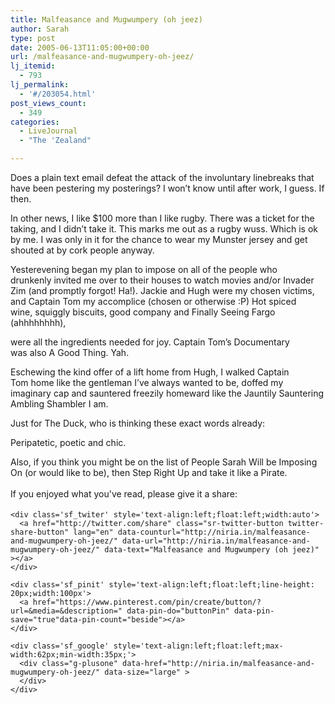 ```yaml
---
title: Malfeasance and Mugwumpery (oh jeez)
author: Sarah
type: post
date: 2005-06-13T11:05:00+00:00
url: /malfeasance-and-mugwumpery-oh-jeez/
lj_itemid:
  - 793
lj_permalink:
  - '#/203054.html'
post_views_count:
  - 349
categories:
  - LiveJournal
  - "The 'Zealand"

---
```

<div id="fb-root">
</div>

Does a plain text email defeat the attack of the involuntary linebreaks that have been pestering my posterings? I won&#8217;t know until after work, I guess. If then.

In other news, I like $100 more than I like rugby. There was a ticket for the taking, and I didn&#8217;t take it. This marks me out as a rugby wuss. Which is ok by me. I was only in it for the chance to wear my Munster jersey and get shouted at by cork people anyway.

Yesterevening began my plan to impose on all of the people who drunkenly invited me over to their houses to watch movies and/or Invader Zim (and promptly forgot! Ha!). Jackie and Hugh were my chosen victims, and Captain Tom my accomplice (chosen or otherwise :P) Hot spiced wine, squiggly biscuits, good company and Finally Seeing Fargo (ahhhhhhhh),
  
were all the ingredients needed for joy. Captain Tom&#8217;s Documentary was also A Good Thing. Yah.

Eschewing the kind offer of a lift home from Hugh, I walked Captain Tom home like the gentleman I&#8217;ve always wanted to be, doffed my imaginary cap and sauntered freezily homeward like the Jauntily Sauntering Ambling Shambler I am.

Just for The Duck, who is thinking these exact words already:
  
Peripatetic, poetic and chic.

Also, if you think you might be on the list of People Sarah Will be Imposing On (or would like to be), then Step Right Up and take it like a Pirate.

<div class='sfsi_Sicons' style='width: 100%; display: inline-block; vertical-align: middle; text-align:left'>
  <div style='margin:0px 8px 0px 0px; line-height: 24px'>
    <span>If you enjoyed what you've read, please give it a share:</span>
  </div>
  
  <div class='sfsi_socialwpr'>
    <div class='sf_fb' style='text-align:left;width:125px'>
      <div class="fb-like" href="http://niria.in/malfeasance-and-mugwumpery-oh-jeez/" width="180" send="false" showfaces="false"  action="like" data-share="true"data-layout="button_count" >
      </div>
    </div>
    
    <div class='sf_twiter' style='text-align:left;float:left;width:auto'>
      <a href="http://twitter.com/share" class="sr-twitter-button twitter-share-button" lang="en" data-counturl="http://niria.in/malfeasance-and-mugwumpery-oh-jeez/" data-url="http://niria.in/malfeasance-and-mugwumpery-oh-jeez/" data-text="Malfeasance and Mugwumpery (oh jeez)" ></a>
    </div>
    
    <div class='sf_pinit' style='text-align:left;float:left;line-height: 20px;width:100px'>
      <a href="https://www.pinterest.com/pin/create/button/?url=&media=&description=" data-pin-do="buttonPin" data-pin-save="true"data-pin-count="beside"></a>
    </div>
    
    <div class='sf_google' style='text-align:left;float:left;max-width:62px;min-width:35px;'>
      <div class="g-plusone" data-href="http://niria.in/malfeasance-and-mugwumpery-oh-jeez/" data-size="large" >
      </div>
    </div>
  </div>
</div>